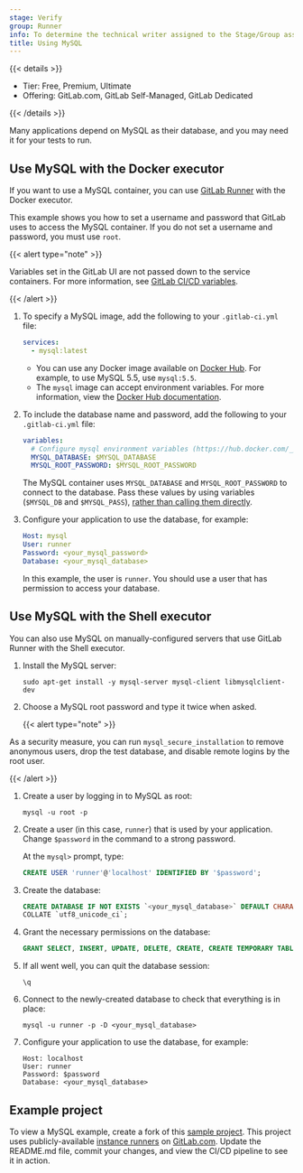 ```yaml
---
stage: Verify
group: Runner
info: To determine the technical writer assigned to the Stage/Group associated with this page, see https://handbook.gitlab.com/handbook/product/ux/technical-writing/#assignments
title: Using MySQL
---
```


{{< details >}}

- Tier: Free, Premium, Ultimate
- Offering: GitLab.com, GitLab Self-Managed, GitLab Dedicated

{{< /details >}}

Many applications depend on MySQL as their database, and you may
need it for your tests to run.

## Use MySQL with the Docker executor

If you want to use a MySQL container, you can use [GitLab Runner](../runners/_index.md) with the Docker executor.

This example shows you how to set a username and password that GitLab uses to access the MySQL container. If you do not set a username and password, you must use `root`.

{{< alert type="note" >}}

Variables set in the GitLab UI are not passed down to the service containers.
For more information, see [GitLab CI/CD variables](../variables/_index.md).

{{< /alert >}}

1. To specify a MySQL image, add the following to your `.gitlab-ci.yml` file:

   ```yaml
   services:
     - mysql:latest
   ```

   - You can use any Docker image available on [Docker Hub](https://hub.docker.com/_/mysql/).
     For example, to use MySQL 5.5, use `mysql:5.5`.
   - The `mysql` image can accept environment variables. For more information, view
     the [Docker Hub documentation](https://hub.docker.com/_/mysql/).

1. To include the database name and password, add the following to your `.gitlab-ci.yml` file:

   ```yaml
   variables:
     # Configure mysql environment variables (https://hub.docker.com/_/mysql/)
     MYSQL_DATABASE: $MYSQL_DATABASE
     MYSQL_ROOT_PASSWORD: $MYSQL_ROOT_PASSWORD
   ```

   The MySQL container uses `MYSQL_DATABASE` and `MYSQL_ROOT_PASSWORD` to connect to the database.
   Pass these values by using variables (`$MYSQL_DB` and `$MYSQL_PASS`),
   [rather than calling them directly](https://gitlab.com/gitlab-org/gitlab/-/issues/30178).

1. Configure your application to use the database, for example:

   ```yaml
   Host: mysql
   User: runner
   Password: <your_mysql_password>
   Database: <your_mysql_database>
   ```

   In this example, the user is `runner`. You should use a user that has permission to
   access your database.

## Use MySQL with the Shell executor

You can also use MySQL on manually-configured servers that use
GitLab Runner with the Shell executor.

1. Install the MySQL server:

   ```shell
   sudo apt-get install -y mysql-server mysql-client libmysqlclient-dev
   ```

1. Choose a MySQL root password and type it twice when asked.

   {{< alert type="note" >}}

As a security measure, you can run `mysql_secure_installation` to
   remove anonymous users, drop the test database, and disable remote logins by
   the root user.

   {{< /alert >}}

1. Create a user by logging in to MySQL as root:

   ```shell
   mysql -u root -p
   ```

1. Create a user (in this case, `runner`) that is used by your
   application. Change `$password` in the command to a strong password.

   At the `mysql>` prompt, type:

   ```sql
   CREATE USER 'runner'@'localhost' IDENTIFIED BY '$password';
   ```

1. Create the database:

   ```sql
   CREATE DATABASE IF NOT EXISTS `<your_mysql_database>` DEFAULT CHARACTER SET `utf8` \
   COLLATE `utf8_unicode_ci`;
   ```

1. Grant the necessary permissions on the database:

   ```sql
   GRANT SELECT, INSERT, UPDATE, DELETE, CREATE, CREATE TEMPORARY TABLES, DROP, INDEX, ALTER, LOCK TABLES ON `<your_mysql_database>`.* TO 'runner'@'localhost';
   ```

1. If all went well, you can quit the database session:

   ```shell
   \q
   ```

1. Connect to the newly-created database to check that everything is
   in place:

   ```shell
   mysql -u runner -p -D <your_mysql_database>
   ```

1. Configure your application to use the database, for example:

   ```shell
   Host: localhost
   User: runner
   Password: $password
   Database: <your_mysql_database>
   ```

## Example project

To view a MySQL example, create a fork of this [sample project](https://gitlab.com/gitlab-examples/mysql).
This project uses publicly-available [instance runners](../runners/_index.md) on [GitLab.com](https://gitlab.com).
Update the README.md file, commit your changes, and view the CI/CD pipeline to see it in action.
